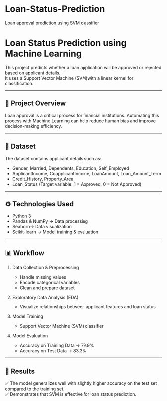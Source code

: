 # Loan-Status-Prediction
Loan approval prediction using SVM classifier
# Loan Status Prediction using Machine Learning

This project predicts whether a loan application will be approved or rejected based on applicant details.  
It uses a Support Vector Machine (SVM)with a linear kernel for classification.

---

## 📌 Project Overview
Loan approval is a critical process for financial institutions. Automating this process with Machine Learning can help reduce human bias and improve decision-making efficiency.

---

## 📂 Dataset
The dataset contains applicant details such as:

- Gender, Married, Dependents, Education, Self_Employed  
- ApplicantIncome, CoapplicantIncome, LoanAmount, Loan_Amount_Term  
- Credit_History, Property_Area  
- Loan_Status (Target variable: 1 = Approved, 0 = Not Approved)  

---

## ⚙️ Technologies Used
- Python 3
- Pandas & NumPy → Data processing  
- Seaborn→ Data visualization  
- Scikit-learn → Model training & evaluation  

---

## 📊 Workflow
1. Data Collection & Preprocessing
   - Handle missing values  
   - Encode categorical variables  
   - Clean and prepare dataset  

2. Exploratory Data Analysis (EDA) 
   - Visualize relationships between applicant features and loan status  

3. Model Training  
   - Support Vector Machine (SVM) classifier  

4. Model Evaluation  
   - Accuracy on Training Data → 79.9%  
   - Accuracy on Test Data → 83.3%  

---

## 🚀 Results
✅ The model generalizes well with slightly higher accuracy on the test set compared to the training set.  
✅ Demonstrates that SVM is effective for loan status prediction.  



